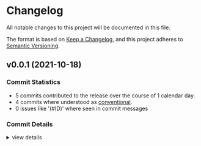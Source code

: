 # Changelog

All notable changes to this project will be documented in this file.

The format is based on [Keep a Changelog](https://keepachangelog.com/en/1.0.0/),
and this project adheres to [Semantic Versioning](https://semver.org/spec/v2.0.0.html).

## v0.0.1 (2021-10-18)

### Commit Statistics

<csr-read-only-do-not-edit/>

 - 5 commits contributed to the release over the course of 1 calendar day.
 - 4 commits where understood as [conventional](https://www.conventionalcommits.org).
 - 0 issues like '(#ID)' where seen in commit messages

### Commit Details

<csr-read-only-do-not-edit/>

<details><summary>view details</summary>

 * **Uncategorized**
    - Release rcommunity_core v0.0.1, rcommunity_macros v0.0.1, rcommunity v0.0.2 ([`e97b2f7`](https://github.com/git//yxonic/rcommunity.git/commit/e97b2f78ee1741f0a3407625534a0632db059217))
    - versioning ([`3061f5c`](https://github.com/git//yxonic/rcommunity.git/commit/3061f5c991aac8e0417b82cf8c6d3f1e4f9c3b68))
    - reaction create api ([`923b6d1`](https://github.com/git//yxonic/rcommunity.git/commit/923b6d184b7c2af9093d7ddc1a7272d5801b1d72))
    - add basic blanket impls ([`f562ae6`](https://github.com/git//yxonic/rcommunity.git/commit/f562ae69bcbeda7f7f44d8d009e8f0584454f110))
    - split into three repos ([`4040689`](https://github.com/git//yxonic/rcommunity.git/commit/40406892577bb76c7254619176bea6688dcb9ff1))
</details>

